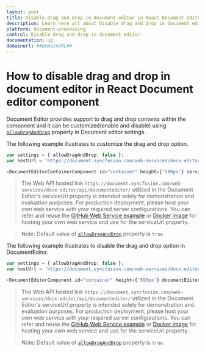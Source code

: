 ```yaml
---
layout: post
title: Disable drag and drop in document editor in React Document editor component | Syncfusion
description: Learn here all about Disable drag and drop in document editor in Syncfusion React Document editor component of Syncfusion Essential JS 2 and more.
platform: document-processing
control: Disable drag and drop in document editor 
documentation: ug
domainurl: ##DomainURL##
---
```


# How to disable drag and drop in document editor in React Document editor component

Document Editor provides support to drag and drop contents within the component and it can be customized(enable and disable) using [`allowDragAndDrop`](https://ej2.syncfusion.com/react/documentation/api/document-editor-container/documentEditorSettingsModel/#allowdraganddrop)  property in Document editor settings.

The following example illustrates to customize the drag and drop option.

```typescript
var settings = { allowDragAndDrop: false };
var hostUrl = 'https://document.syncfusion.com/web-services/docx-editor/api/documenteditor/';

<DocumentEditorContainerComponent id="container" height={'590px'} serviceUrl={hostUrl} documentEditorSettings={settings}/>
```

> The Web API hosted link `https://document.syncfusion.com/web-services/docx-editor/api/documenteditor/` utilized in the Document Editor's serviceUrl property is intended solely for demonstration and evaluation purposes. For production deployment, please host your own web service with your required server configurations. You can refer and reuse the [GitHub Web Service example](https://github.com/SyncfusionExamples/EJ2-DocumentEditor-WebServices) or [Docker image](https://hub.docker.com/r/syncfusion/word-processor-server) for hosting your own web service and use for the serviceUrl property.

>Note: Default value of [`allowDragAndDrop`](https://ej2.syncfusion.com/react/documentation/api/document-editor-container/documentEditorSettingsModel/#allowdraganddrop) property is `true`.

The following example illustrates to disable the drag and drop option in DocumentEditor.

```typescript
var settings = { allowDragAndDrop: false };
var hostUrl = 'https://document.syncfusion.com/web-services/docx-editor/api/documenteditor/';

<DocumentEditorComponent id="container" height={'590px'} documentEditorSettings={settings}/>
```

> The Web API hosted link `https://document.syncfusion.com/web-services/docx-editor/api/documenteditor/` utilized in the Document Editor's serviceUrl property is intended solely for demonstration and evaluation purposes. For production deployment, please host your own web service with your required server configurations. You can refer and reuse the [GitHub Web Service example](https://github.com/SyncfusionExamples/EJ2-DocumentEditor-WebServices) or [Docker image](https://hub.docker.com/r/syncfusion/word-processor-server) for hosting your own web service and use for the serviceUrl property.

>Note: Default value of [`allowDragAndDrop`](https://ej2.syncfusion.com/react/documentation/api/document-editor-container/documentEditorSettingsModel/#allowdraganddrop) property is `true`.